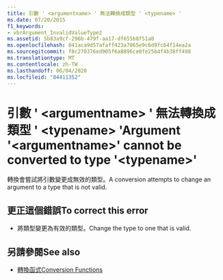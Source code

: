 ```yaml
---
title: 引數 ' <argumentname> ' 無法轉換成類型 ' <typename> '
ms.date: 07/20/2015
f1_keywords:
- vbrArgument_InvalidValueType2
ms.assetid: 5b83a9cf-296b-479f-aa17-df655b8f51a0
ms.openlocfilehash: 841aca9d57afaff423a7065e9c6d9fc64f14ea2a
ms.sourcegitcommit: f8c270376ed905f6a8896ce0fe25b4f4b38ff498
ms.translationtype: MT
ms.contentlocale: zh-TW
ms.lasthandoff: 06/04/2020
ms.locfileid: "84411352"
---
```

# <a name="argument-argumentname-cannot-be-converted-to-type-typename"></a><span data-ttu-id="ffda6-102">引數 ' \<argumentname> ' 無法轉換成類型 ' \<typename> '</span><span class="sxs-lookup"><span data-stu-id="ffda6-102">Argument '\<argumentname>' cannot be converted to type '\<typename>'</span></span>
<span data-ttu-id="ffda6-103">轉換會嘗試將引數變更成無效的類型。</span><span class="sxs-lookup"><span data-stu-id="ffda6-103">A conversion attempts to change an argument to a type that is not valid.</span></span>  
  
## <a name="to-correct-this-error"></a><span data-ttu-id="ffda6-104">更正這個錯誤</span><span class="sxs-lookup"><span data-stu-id="ffda6-104">To correct this error</span></span>  
  
- <span data-ttu-id="ffda6-105">將類型變更為有效的類型。</span><span class="sxs-lookup"><span data-stu-id="ffda6-105">Change the type to one that is valid.</span></span>  
  
## <a name="see-also"></a><span data-ttu-id="ffda6-106">另請參閱</span><span class="sxs-lookup"><span data-stu-id="ffda6-106">See also</span></span>

- [<span data-ttu-id="ffda6-107">轉換函式</span><span class="sxs-lookup"><span data-stu-id="ffda6-107">Conversion Functions</span></span>](../language-reference/functions/conversion-functions.md)

